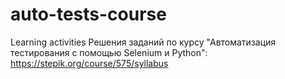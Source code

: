 # auto-tests-course
Learning activities
Решения заданий по курсу "Автоматизация тестирования с помощью Selenium и Python": https://stepik.org/course/575/syllabus
